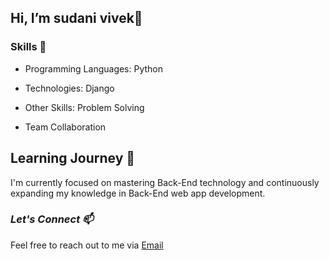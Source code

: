 **<h2>Hi, I’m sudani vivek👋</h2>**
   
 <h3>Skills 🚀</h3>

   - Programming Languages: Python
   
   - Technologies: Django
   - Other Skills: Problem Solving
   - Team Collaboration
     
   Learning Journey 🌱
   - 
I'm currently focused on mastering Back-End technology and continuously expanding my knowledge in Back-End web app development.

*<h3>*Let's Connect 📫</h3>**

Feel free to reach out to me via [Email](laljibhaipatel108@gmail.com)



